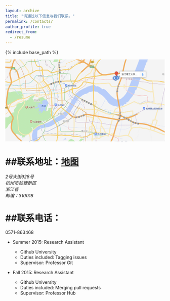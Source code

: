 ```yaml
---
layout: archive
title: "请通过以下信息与我们联系。"
permalink: /contacts/
author_profile: true
redirect_from:
  - /resume
---
```


{% include base_path %}

<img src='/images/zstu_map.png'>

##联系地址：[地图](https://ditu.amap.com/place/B0FFJVSKAG "浙理工地图")
======
<address>
  2号大街928号<br /> 杭州市钱塘新区<br /> 浙江省<br /> 邮编：310018
</address>

##联系电话：
======
0571-863468

* Summer 2015: Research Assistant
  * Github University
  * Duties included: Tagging issues
  * Supervisor: Professor Git

* Fall 2015: Research Assistant
  * Github University
  * Duties included: Merging pull requests
  * Supervisor: Professor Hub
